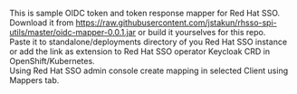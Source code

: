 This is sample OIDC token and token response mapper for Red Hat SSO.  
Download it from https://raw.githubusercontent.com/jstakun/rhsso-spi-utils/master/oidc-mapper-0.0.1.jar or build it yourselves for this repo.  
Paste it to standalone/deployments directory of you Red Hat SSO instance or add the link as extension to Red Hat SSO operator Keycloak CRD in OpenShift/Kubernetes.    
Using Red Hat SSO admin console create mapping in selected Client using Mappers tab.   